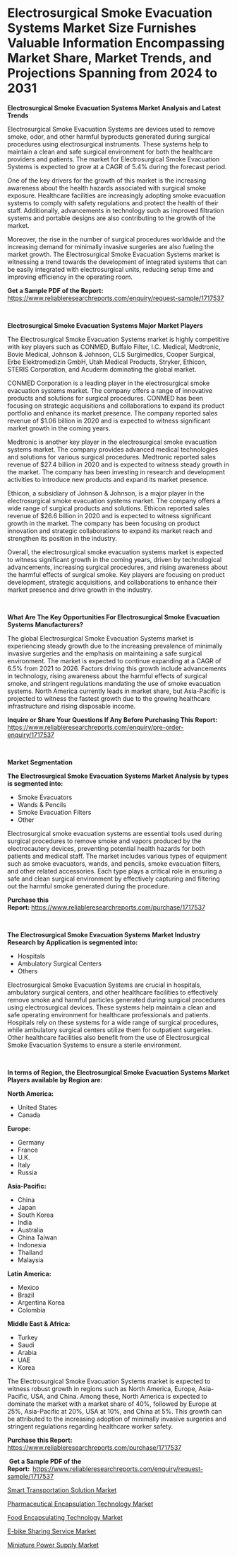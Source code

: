 <p><h1>Electrosurgical Smoke Evacuation Systems Market Size Furnishes Valuable Information Encompassing Market Share, Market Trends, and Projections Spanning from 2024 to 2031</h1></p><p><strong>Electrosurgical Smoke Evacuation Systems Market Analysis and Latest Trends</strong></p>
<p><p>Electrosurgical Smoke Evacuation Systems are devices used to remove smoke, odor, and other harmful byproducts generated during surgical procedures using electrosurgical instruments. These systems help to maintain a clean and safe surgical environment for both the healthcare providers and patients. The market for Electrosurgical Smoke Evacuation Systems is expected to grow at a CAGR of 5.4% during the forecast period.</p><p>One of the key drivers for the growth of this market is the increasing awareness about the health hazards associated with surgical smoke exposure. Healthcare facilities are increasingly adopting smoke evacuation systems to comply with safety regulations and protect the health of their staff. Additionally, advancements in technology such as improved filtration systems and portable designs are also contributing to the growth of the market.</p><p>Moreover, the rise in the number of surgical procedures worldwide and the increasing demand for minimally invasive surgeries are also fueling the market growth. The Electrosurgical Smoke Evacuation Systems market is witnessing a trend towards the development of integrated systems that can be easily integrated with electrosurgical units, reducing setup time and improving efficiency in the operating room.</p></p>
<p><strong>Get a Sample PDF of the Report:&nbsp;</strong> <a href="https://www.reliableresearchreports.com/enquiry/request-sample/1717537">https://www.reliableresearchreports.com/enquiry/request-sample/1717537</a></p>
<p>&nbsp;</p>
<p><strong>Electrosurgical Smoke Evacuation Systems Major Market Players</strong></p>
<p><p>The Electrosurgical Smoke Evacuation Systems market is highly competitive with key players such as CONMED, Buffalo Filter, I.C. Medical, Medtronic, Bovie Medical, Johnson & Johnson, CLS Surgimedics, Cooper Surgical, Erbe Elektromedizin GmbH, Utah Medical Products, Stryker, Ethicon, STERIS Corporation, and Acuderm dominating the global market.</p><p>CONMED Corporation is a leading player in the electrosurgical smoke evacuation systems market. The company offers a range of innovative products and solutions for surgical procedures. CONMED has been focusing on strategic acquisitions and collaborations to expand its product portfolio and enhance its market presence. The company reported sales revenue of $1.06 billion in 2020 and is expected to witness significant market growth in the coming years.</p><p>Medtronic is another key player in the electrosurgical smoke evacuation systems market. The company provides advanced medical technologies and solutions for various surgical procedures. Medtronic reported sales revenue of $27.4 billion in 2020 and is expected to witness steady growth in the market. The company has been investing in research and development activities to introduce new products and expand its market presence.</p><p>Ethicon, a subsidiary of Johnson & Johnson, is a major player in the electrosurgical smoke evacuation systems market. The company offers a wide range of surgical products and solutions. Ethicon reported sales revenue of $26.6 billion in 2020 and is expected to witness significant growth in the market. The company has been focusing on product innovation and strategic collaborations to expand its market reach and strengthen its position in the industry.</p><p>Overall, the electrosurgical smoke evacuation systems market is expected to witness significant growth in the coming years, driven by technological advancements, increasing surgical procedures, and rising awareness about the harmful effects of surgical smoke. Key players are focusing on product development, strategic acquisitions, and collaborations to enhance their market presence and drive growth in the industry.</p></p>
<p>&nbsp;</p>
<p><strong>What Are The Key Opportunities For Electrosurgical Smoke Evacuation Systems Manufacturers?</strong></p>
<p><p>The global Electrosurgical Smoke Evacuation Systems market is experiencing steady growth due to the increasing prevalence of minimally invasive surgeries and the emphasis on maintaining a safe surgical environment. The market is expected to continue expanding at a CAGR of 6.5% from 2021 to 2026. Factors driving this growth include advancements in technology, rising awareness about the harmful effects of surgical smoke, and stringent regulations mandating the use of smoke evacuation systems. North America currently leads in market share, but Asia-Pacific is projected to witness the fastest growth due to the growing healthcare infrastructure and rising disposable income.</p></p>
<p><strong>Inquire or Share Your Questions If Any Before Purchasing This Report:</strong> <a href="https://www.reliableresearchreports.com/enquiry/pre-order-enquiry/1717537">https://www.reliableresearchreports.com/enquiry/pre-order-enquiry/1717537</a></p>
<p>&nbsp;</p>
<p><strong>Market Segmentation</strong></p>
<p><strong>The Electrosurgical Smoke Evacuation Systems Market Analysis by types is segmented into:</strong></p>
<p><ul><li>Smoke Evacuators</li><li>Wands & Pencils</li><li>Smoke Evacuation Filters</li><li>Other</li></ul></p>
<p><p>Electrosurgical smoke evacuation systems are essential tools used during surgical procedures to remove smoke and vapors produced by the electrocautery devices, preventing potential health hazards for both patients and medical staff. The market includes various types of equipment such as smoke evacuators, wands, and pencils, smoke evacuation filters, and other related accessories. Each type plays a critical role in ensuring a safe and clean surgical environment by effectively capturing and filtering out the harmful smoke generated during the procedure.</p></p>
<p><strong>Purchase this Report:&nbsp;</strong><a href="https://www.reliableresearchreports.com/purchase/1717537">https://www.reliableresearchreports.com/purchase/1717537</a></p>
<p>&nbsp;</p>
<p><strong>The Electrosurgical Smoke Evacuation Systems Market Industry Research by Application is segmented into:</strong></p>
<p><ul><li>Hospitals</li><li>Ambulatory Surgical Centers</li><li>Others</li></ul></p>
<p><p>Electrosurgical Smoke Evacuation Systems are crucial in hospitals, ambulatory surgical centers, and other healthcare facilities to effectively remove smoke and harmful particles generated during surgical procedures using electrosurgical devices. These systems help maintain a clean and safe operating environment for healthcare professionals and patients. Hospitals rely on these systems for a wide range of surgical procedures, while ambulatory surgical centers utilize them for outpatient surgeries. Other healthcare facilities also benefit from the use of Electrosurgical Smoke Evacuation Systems to ensure a sterile environment.</p></p>
<p>&nbsp;</p>
<p><strong>In terms of Region, the Electrosurgical Smoke Evacuation Systems Market Players available by Region are:</strong></p>
<p>
    <p> <strong> North America: </strong>
        <ul>
            <li>United States</li>
            <li>Canada</li>
        </ul>
        </p> 
    <p> <strong> Europe: </strong>
        <ul>
            <li>Germany</li>
            <li>France</li>
            <li>U.K.</li>
            <li>Italy</li>
            <li>Russia</li>
        </ul>
        </p> 
    <p> <strong> Asia-Pacific: </strong>
        <ul>
            <li>China</li>
            <li>Japan</li>
            <li>South Korea</li>
            <li>India</li>
            <li>Australia</li>
            <li>China Taiwan</li>
            <li>Indonesia</li>
            <li>Thailand</li>
            <li>Malaysia</li>
        </ul>
        </p> 
    <p> <strong> Latin America: </strong>
        <ul>
            <li>Mexico</li>
            <li>Brazil</li>
            <li>Argentina Korea</li>
            <li>Colombia</li>
        </ul>
        </p> 
    <p> <strong> Middle East & Africa: </strong>
        <ul>
            <li>Turkey</li>
            <li>Saudi</li>
            <li>Arabia</li>
            <li>UAE</li>
            <li>Korea</li>
        </ul>
    </p>
    </p>
<p><p>The Electrosurgical Smoke Evacuation Systems market is expected to witness robust growth in regions such as North America, Europe, Asia-Pacific, USA, and China. Among these, North America is expected to dominate the market with a market share of 40%, followed by Europe at 25%, Asia-Pacific at 20%, USA at 10%, and China at 5%. This growth can be attributed to the increasing adoption of minimally invasive surgeries and stringent regulations regarding healthcare worker safety.</p></p>
<p><strong>Purchase this Report: </strong><a href="https://www.reliableresearchreports.com/purchase/1717537">https://www.reliableresearchreports.com/purchase/1717537</a></p>
<p>&nbsp;<strong>Get a Sample PDF of the Report:&nbsp;&nbsp;</strong><a href="https://www.reliableresearchreports.com/enquiry/request-sample/1717537">https://www.reliableresearchreports.com/enquiry/request-sample/1717537</a></p>
<p><strong></strong></p>
<p><p><a href="https://medium.com/@chiragreportprime1/smart-transportation-solution-market-size-cagr-trends-2024-2030-c1d34bc43611">Smart Transportation Solution Market</a></p><p><a href="https://medium.com/@chiragreportprime1/pharmaceutical-encapsulation-technology-market-research-report-its-history-and-forecast-2024-to-b9ce85e45db2">Pharmaceutical Encapsulation Technology Market</a></p><p><a href="https://medium.com/@chiragreportprime1/food-encapsulating-technology-market-analysis-its-cagr-market-segmentation-and-global-industry-42fe744fdba5">Food Encapsulating Technology Market</a></p><p><a href="https://medium.com/@chiragreportprime1/e-bike-sharing-service-nbsp-market-focuses-on-market-share-size-and-projected-forecast-till-2031-a00b5154f2e5">E-bike Sharing Service Market</a></p><p><a href="https://github.com/jj19131/Market-Research-Report-List-1/blob/main/miniature-power-supply-market.md">Miniature Power Supply Market</a></p></p>
